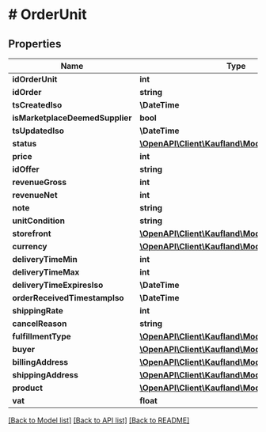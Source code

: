 # # OrderUnit

## Properties

Name | Type | Description | Notes
------------ | ------------- | ------------- | -------------
**idOrderUnit** | **int** |  |
**idOrder** | **string** |  |
**tsCreatedIso** | **\DateTime** |  |
**isMarketplaceDeemedSupplier** | **bool** |  |
**tsUpdatedIso** | **\DateTime** |  |
**status** | [**\OpenAPI\Client\Kaufland\Model\OrderUnitStatus**](OrderUnitStatus.md) |  |
**price** | **int** |  |
**idOffer** | **string** |  |
**revenueGross** | **int** |  |
**revenueNet** | **int** |  |
**note** | **string** |  |
**unitCondition** | **string** |  |
**storefront** | [**\OpenAPI\Client\Kaufland\Model\Storefront**](Storefront.md) |  |
**currency** | [**\OpenAPI\Client\Kaufland\Model\Currency**](Currency.md) |  |
**deliveryTimeMin** | **int** |  |
**deliveryTimeMax** | **int** |  |
**deliveryTimeExpiresIso** | **\DateTime** |  |
**orderReceivedTimestampIso** | **\DateTime** |  |
**shippingRate** | **int** |  |
**cancelReason** | **string** |  |
**fulfillmentType** | [**\OpenAPI\Client\Kaufland\Model\FulfillmentType**](FulfillmentType.md) |  |
**buyer** | [**\OpenAPI\Client\Kaufland\Model\Buyer**](Buyer.md) |  |
**billingAddress** | [**\OpenAPI\Client\Kaufland\Model\Address**](Address.md) |  |
**shippingAddress** | [**\OpenAPI\Client\Kaufland\Model\Address**](Address.md) |  |
**product** | [**\OpenAPI\Client\Kaufland\Model\Product**](Product.md) |  |
**vat** | **float** |  |

[[Back to Model list]](../../README.md#models) [[Back to API list]](../../README.md#endpoints) [[Back to README]](../../README.md)
